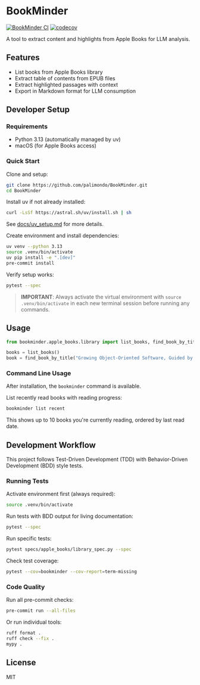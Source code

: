 # BookMinder

[![BookMinder CI](https://github.com/palimondo/BookMinder/actions/workflows/main.yml/badge.svg)](https://github.com/palimondo/BookMinder/actions/workflows/main.yml)
[![codecov](https://codecov.io/gh/palimondo/BookMinder/branch/main/graph/badge.svg)](https://codecov.io/gh/palimondo/BookMinder)

A tool to extract content and highlights from Apple Books for LLM analysis.

## Features

- List books from Apple Books library
- Extract table of contents from EPUB files
- Extract highlighted passages with context
- Export in Markdown format for LLM consumption

## Developer Setup

### Requirements

- Python 3.13 (automatically managed by uv)
- macOS (for Apple Books access)

### Quick Start

Clone and setup:
```bash
git clone https://github.com/palimondo/BookMinder.git
cd BookMinder
```

Install uv if not already installed:
```bash
curl -LsSf https://astral.sh/uv/install.sh | sh
```
See [docs/uv_setup.md](docs/uv_setup.md) for more details.

Create environment and install dependencies:
```bash
uv venv --python 3.13
source .venv/bin/activate
uv pip install -e ".[dev]"
pre-commit install
```

Verify setup works:
```bash
pytest --spec
```

> **IMPORTANT**: Always activate the virtual environment with `source .venv/bin/activate` in each new terminal session before running any commands.

## Usage

```python
from bookminder.apple_books.library import list_books, find_book_by_title

books = list_books()
book = find_book_by_title("Growing Object-Oriented Software, Guided by Tests")
```

### Command Line Usage

After installation, the `bookminder` command is available.

List recently read books with reading progress:
```bash
bookminder list recent
```

This shows up to 10 books you're currently reading, ordered by last read date.

## Development Workflow

This project follows Test-Driven Development (TDD) with Behavior-Driven Development (BDD) style tests.

### Running Tests

Activate environment first (always required):
```bash
source .venv/bin/activate
```

Run tests with BDD output for living documentation:
```bash
pytest --spec
```

Run specific tests:
```bash
pytest specs/apple_books/library_spec.py --spec
```

Check test coverage:
```bash
pytest --cov=bookminder --cov-report=term-missing
```

### Code Quality

Run all pre-commit checks:
```bash
pre-commit run --all-files
```

Or run individual tools:
```bash
ruff format .
ruff check --fix .
mypy .
```

## License

MIT
